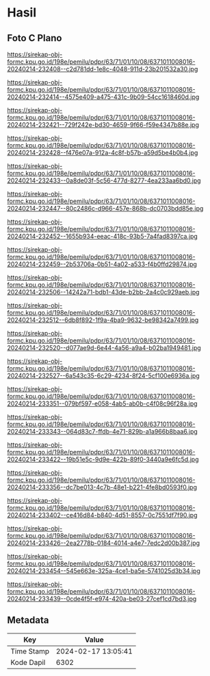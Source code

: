 # Hasil

## Foto C Plano

https://sirekap-obj-formc.kpu.go.id/198e/pemilu/pdpr/63/71/01/10/08/6371011008016-20240214-232408--c2d781dd-1e8c-4048-911d-23b201532a30.jpg

https://sirekap-obj-formc.kpu.go.id/198e/pemilu/pdpr/63/71/01/10/08/6371011008016-20240214-232414--4575e409-a475-431c-9b09-54cc1618460d.jpg

https://sirekap-obj-formc.kpu.go.id/198e/pemilu/pdpr/63/71/01/10/08/6371011008016-20240214-232421--729f242e-bd30-4659-9f66-f59e4347b88e.jpg

https://sirekap-obj-formc.kpu.go.id/198e/pemilu/pdpr/63/71/01/10/08/6371011008016-20240214-232428--f476e07a-912a-4c8f-b57b-a59d5be4b0b4.jpg

https://sirekap-obj-formc.kpu.go.id/198e/pemilu/pdpr/63/71/01/10/08/6371011008016-20240214-232433--0a8de03f-5c56-477d-8277-4ea233aa6bd0.jpg

https://sirekap-obj-formc.kpu.go.id/198e/pemilu/pdpr/63/71/01/10/08/6371011008016-20240214-232447--80c2486c-d966-457e-868b-dc0703bdd85e.jpg

https://sirekap-obj-formc.kpu.go.id/198e/pemilu/pdpr/63/71/01/10/08/6371011008016-20240214-232452--1655b934-eeac-418c-93b5-7a4fad8397ca.jpg

https://sirekap-obj-formc.kpu.go.id/198e/pemilu/pdpr/63/71/01/10/08/6371011008016-20240214-232459--2b53706a-0b51-4a02-a533-f4b0ffd29874.jpg

https://sirekap-obj-formc.kpu.go.id/198e/pemilu/pdpr/63/71/01/10/08/6371011008016-20240214-232506--14242a71-bdb1-43de-b2bb-2a4c0c929aeb.jpg

https://sirekap-obj-formc.kpu.go.id/198e/pemilu/pdpr/63/71/01/10/08/6371011008016-20240214-232512--6db8f892-1f9a-4ba9-9632-be98342a7499.jpg

https://sirekap-obj-formc.kpu.go.id/198e/pemilu/pdpr/63/71/01/10/08/6371011008016-20240214-232520--d077ae9d-6e44-4a56-a9a4-b02ba1949481.jpg

https://sirekap-obj-formc.kpu.go.id/198e/pemilu/pdpr/63/71/01/10/08/6371011008016-20240214-232527--6a543c35-6c29-4234-8f24-5cf100e6936a.jpg

https://sirekap-obj-formc.kpu.go.id/198e/pemilu/pdpr/63/71/01/10/08/6371011008016-20240214-233351--079bf597-e058-4ab5-ab0b-c4f08c96f28a.jpg

https://sirekap-obj-formc.kpu.go.id/198e/pemilu/pdpr/63/71/01/10/08/6371011008016-20240214-233343--064d83c7-ffdb-4e71-829b-a1a966b8baa6.jpg

https://sirekap-obj-formc.kpu.go.id/198e/pemilu/pdpr/63/71/01/10/08/6371011008016-20240214-233422--19b51e5c-9d9e-422b-89f0-3440a9e6fc5d.jpg

https://sirekap-obj-formc.kpu.go.id/198e/pemilu/pdpr/63/71/01/10/08/6371011008016-20240214-233356--dc7be013-4c7b-48e1-b221-4fe8bd0593f0.jpg

https://sirekap-obj-formc.kpu.go.id/198e/pemilu/pdpr/63/71/01/10/08/6371011008016-20240214-233402--ce416d84-b840-4d51-8557-0c7551df7f90.jpg

https://sirekap-obj-formc.kpu.go.id/198e/pemilu/pdpr/63/71/01/10/08/6371011008016-20240214-233426--2ea2778b-0184-4014-a4e7-7edc2d00b387.jpg

https://sirekap-obj-formc.kpu.go.id/198e/pemilu/pdpr/63/71/01/10/08/6371011008016-20240214-233454--545e663e-325a-4ce1-ba5e-5741025d3b34.jpg

https://sirekap-obj-formc.kpu.go.id/198e/pemilu/pdpr/63/71/01/10/08/6371011008016-20240214-233439--0cde4f5f-e974-420a-be03-27cef1cd7bd3.jpg


## Metadata

| Key        | Value               |
| ---------- | ------------------- |
| Time Stamp | 2024-02-17 13:05:41 |
| Kode Dapil | 6302                |



